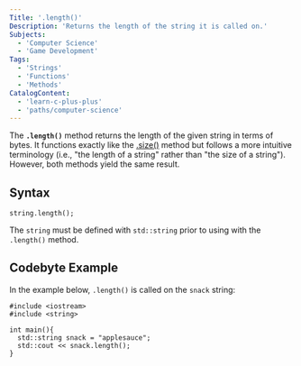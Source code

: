 ```yaml
---
Title: '.length()'
Description: 'Returns the length of the string it is called on.'
Subjects:
  - 'Computer Science'
  - 'Game Development'
Tags:
  - 'Strings'
  - 'Functions'
  - 'Methods'
CatalogContent:
  - 'learn-c-plus-plus'
  - 'paths/computer-science'
---
```


The **`.length()`** method returns the length of the given string in terms of bytes. It functions exactly like the [.size()](https://www.codecademy.com/resources/docs/python/strings/size) method but follows a more intuitive terminology (i.e., "the length of a string" rather than "the size of a string"). However, both methods yield the same result.

## Syntax

```pseudo
string.length();
```

The `string` must be defined with `std::string` prior to using with the `.length()` method.

## Codebyte Example

In the example below, `.length()` is called on the `snack` string:

```codebyte/cpp
#include <iostream>
#include <string>

int main(){
  std::string snack = "applesauce";
  std::cout << snack.length();
}
```
